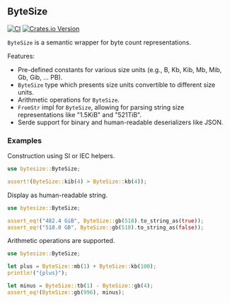 ## ByteSize

<!-- prettier-ignore-start -->

[![CI](https://github.com/bytesize-rs/bytesize/actions/workflows/ci.yml/badge.svg)](https://github.com/bytesize-rs/bytesize/actions/workflows/ci.yml)
[![Crates.io Version](https://img.shields.io/crates/v/bytesize.svg)](https://crates.io/crates/bytesize)

<!-- prettier-ignore-end -->

<!-- cargo-rdme start -->

`ByteSize` is a semantic wrapper for byte count representations.

Features:

- Pre-defined constants for various size units (e.g., B, Kb, Kib, Mb, Mib, Gb, Gib, ... PB).
- `ByteSize` type which presents size units convertible to different size units.
- Arithmetic operations for `ByteSize`.
- `FromStr` impl for `ByteSize`, allowing for parsing string size representations like "1.5KiB" and "521TiB".
- Serde support for binary and human-readable deserializers like JSON.

### Examples

Construction using SI or IEC helpers.

```rust
use bytesize::ByteSize;

assert!(ByteSize::kib(4) > ByteSize::kb(4));
```

Display as human-readable string.

```rust
use bytesize::ByteSize;

assert_eq!("482.4 GiB", ByteSize::gb(518).to_string_as(true));
assert_eq!("518.0 GB", ByteSize::gb(518).to_string_as(false));
```

Arithmetic operations are supported.

```rust
use bytesize::ByteSize;

let plus = ByteSize::mb(1) + ByteSize::kb(100);
println!("{plus}");

let minus = ByteSize::tb(1) - ByteSize::gb(4);
assert_eq!(ByteSize::gb(996), minus);
```

<!-- cargo-rdme end -->
